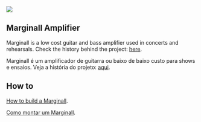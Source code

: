 <img src="https://cdn-images-1.medium.com/max/1600/1*zKaZ_KS7rOBgx786eZqCwA.jpeg">

## Marginall Amplifier

Marginall is a low cost guitar and bass amplifier used in concerts and rehearsals.
Check the history behind the project: [here](https://medium.com/@leolorieri/bandas-underground-mais-watts-por-menos-grana-ecbaea003667).

Marginall é um amplificador de guitarra ou baixo de baixo custo para shows e ensaios.
Veja a história do projeto: [aqui](https://medium.com/@leolorieri/bandas-underground-mais-watts-por-menos-grana-ecbaea003667).

## How to

[How to build a Marginall](https://github.com/lorieri/marginall/edit/master/how-to-en.md).

[Como montar um Marginall](https://github.com/lorieri/marginall/edit/master/how-to-pt.md).

